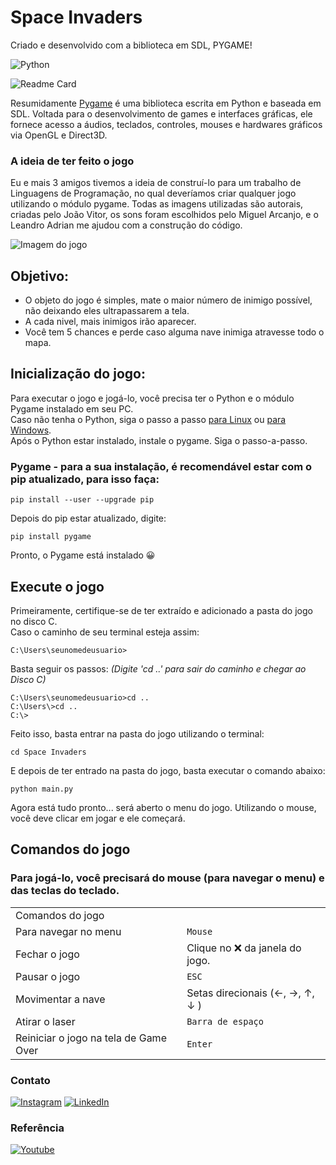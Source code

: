 # Space Invaders 

Criado e desenvolvido  com a biblioteca em SDL, PYGAME!

![Python](https://img.shields.io/badge/Python-3776AB?style=for-the-badge&logo=python&logoColor=white)

![Readme Card](https://github-readme-stats.vercel.app/api/pin/?username=LuizGustavooFerreira&repo=Space-Invaders-pygame&theme=dark)

Resumidamente [Pygame](https://www.pygame.org/news) 
 é uma biblioteca escrita em Python e baseada em SDL. Voltada para o desenvolvimento de games e interfaces gráficas, ele fornece acesso a áudios, teclados, controles, mouses e hardwares gráficos via OpenGL e Direct3D.<br>
 
### A ideia de ter feito o jogo
Eu e mais 3 amigos tivemos a ideia de construí-lo para um trabalho de Linguagens de Programação, no qual deveríamos criar qualquer jogo utilizando o módulo pygame. Todas as imagens utilizadas são autorais, criadas pelo João Vitor, os sons foram escolhidos pelo Miguel Arcanjo, e o Leandro Adrian me ajudou com a construção do código.

![Imagem do jogo](https://user-images.githubusercontent.com/103830032/175787761-60b59f98-d29a-450b-9a3e-2d3411ce16d8.png)
## Objetivo:
- O objeto do jogo é simples, mate o maior número de inimigo possível, não deixando eles ultrapassarem a tela.<br>
- A cada nivel, mais inimigos irão aparecer.<br>
- Você tem 5 chances e perde caso alguma nave inimiga atravesse todo o mapa.

## Inicialização do jogo:
Para executar o jogo e jogá-lo, você precisa ter o Python e o módulo Pygame instalado em seu PC. <br>
Caso não tenha o Python, siga o passo a passo [para Linux](https://python.org.br/instalacao-linux/) ou [para Windows](https://python.org.br/instalacao-windows/).<br>
Após o Python estar instalado, instale o pygame. Siga o passo-a-passo.

### Pygame - para a sua instalação, é recomendável estar com o pip atualizado, para isso faça:
```
pip install --user --upgrade pip 
```
Depois do pip estar atualizado, digite:
```
pip install pygame
```
Pronto, o Pygame está instalado 😀

## Execute o jogo

Primeiramente, certifique-se de ter extraído e adicionado a pasta do jogo no disco C.<br>
Caso o caminho de seu terminal esteja assim:
```
C:\Users\seunomedeusuario>
```
Basta seguir os passos: *(Digite 'cd ..' para sair do caminho e chegar ao Disco C)*
```
C:\Users\seunomedeusuario>cd ..
C:\Users\>cd ..
C:\>
```
Feito isso, basta entrar na pasta do jogo utilizando o terminal:
```
cd Space Invaders
```
E depois de ter entrado na pasta do jogo, basta executar o comando abaixo:
```
python main.py
```

Agora está tudo pronto... será aberto o menu do jogo. Utilizando o mouse, você deve clicar em jogar e ele começará.

## Comandos do jogo
### Para jogá-lo, você precisará do mouse (para navegar o menu) e das teclas do teclado.
<table>
  <tr>
    <td colspan="2" style="text-align=center">Comandos do jogo</td>
  </tr>
  <tr>
    <td>Para navegar no menu</td>
    <td><code>Mouse</code></td>
  </tr>
  <tr>
    <td>Fechar o jogo</td>
    <td>Clique no ❌ da janela do jogo.</td>
  </tr>
    <td>Pausar o jogo</td>
    <td><code>ESC</code></td>
  </tr>
  <tr>
    <td>Movimentar a nave</td>
    <td>Setas direcionais (←, →, ↑, ↓ )</td>
  </tr>
  <tr>
    <td>Atirar o laser</td>
    <td><code>Barra de espaço</code></td>
  </tr>
  <tr>
    <td>Reiniciar o jogo na tela de Game Over</td>
    <td><code>Enter</code></td>
  </tr>
</table>

### Contato
[![Instagram](https://img.shields.io/badge/Instagram-E4405F?style=for-the-badge&logo=instagram&logoColor=white)](https://www.instagram.com/luizgustavooferreira_/)
[![LinkedIn](https://img.shields.io/badge/LinkedIn-0077B5?style=for-the-badge&logo=linkedin&logoColor=white)](https://www.linkedin.com/in/luiz-gustavo-costa-ferreira-bb87bb282/)

### Referência<br>
[![Youtube](https://img.shields.io/badge/YouTube-FF0000?style=for-the-badge&logo=youtube&logoColor=white)](https://www.youtube.com/watch?v=Q-__8Xw9KTM)
